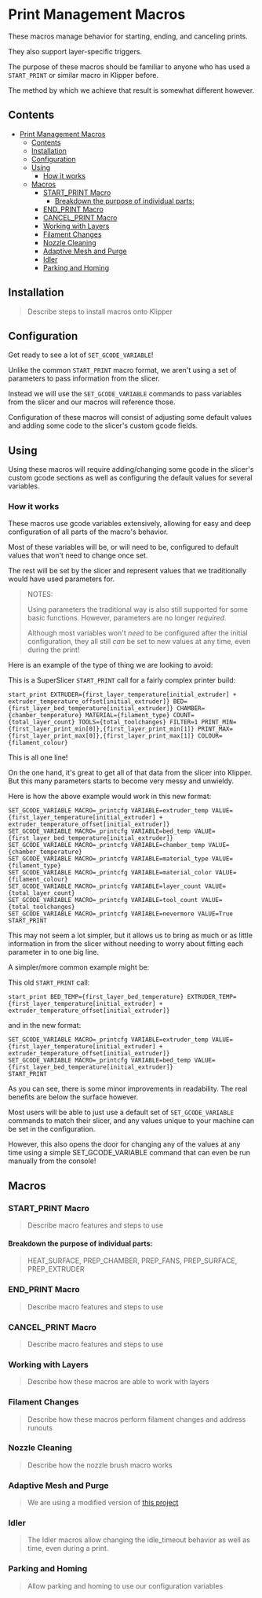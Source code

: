 <!--
 Copyright (C) 2023 Chris Laprade
 
 This file is part of zippy_config.
 
 zippy_config is free software: you can redistribute it and/or modify
 it under the terms of the GNU General Public License as published by
 the Free Software Foundation, either version 3 of the License, or
 (at your option) any later version.
 
 zippy_config is distributed in the hope that it will be useful,
 but WITHOUT ANY WARRANTY; without even the implied warranty of
 MERCHANTABILITY or FITNESS FOR A PARTICULAR PURPOSE.  See the
 GNU General Public License for more details.
 
 You should have received a copy of the GNU General Public License
 along with zippy_config.  If not, see <http://www.gnu.org/licenses/>.
-->

# Print Management Macros

These macros manage behavior for starting, ending, and canceling prints.

They also support layer-specific triggers.

The purpose of these macros should be familiar to anyone who has used a `START_PRINT` or similar macro in Klipper before.

The method by which we achieve that result is somewhat different however.

## Contents

- [Print Management Macros](#print-management-macros)
  - [Contents](#contents)
  - [Installation](#installation)
  - [Configuration](#configuration)
  - [Using](#using)
    - [How it works](#how-it-works)
  - [Macros](#macros)
    - [START\_PRINT Macro](#start_print-macro)
      - [Breakdown the purpose of individual parts:](#breakdown-the-purpose-of-individual-parts)
    - [END\_PRINT Macro](#end_print-macro)
    - [CANCEL\_PRINT Macro](#cancel_print-macro)
    - [Working with Layers](#working-with-layers)
    - [Filament Changes](#filament-changes)
    - [Nozzle Cleaning](#nozzle-cleaning)
    - [Adaptive Mesh and Purge](#adaptive-mesh-and-purge)
    - [Idler](#idler)
    - [Parking and Homing](#parking-and-homing)
  
## Installation

> Describe steps to install macros onto Klipper
## Configuration

Get ready to see a lot of `SET_GCODE_VARIABLE`!

Unlike the common `START_PRINT` macro format, we aren't using a set of parameters to pass information from the slicer.

Instead we will use the `SET_GCODE_VARIABLE` commands to pass variables from the slicer and our macros will reference those.

Configuration of these macros will consist of adjusting some default values and adding some code to the slicer's custom gcode fields.

## Using

Using these macros will require adding/changing some gcode in the slicer's custom gcode sections as well as configuring the default values for several variables.

### How it works

These macros use gcode variables extensively, allowing for easy and deep configuration of all parts of the macro's behavior.

Most of these variables will be, or will need to be, configured to default values that won't need to change once set.

The rest will be set by the slicer and represent values that we traditionally would have used parameters for.

> NOTES: 
> 
> Using parameters the traditional way is also still supported for some basic functions. However, parameters are no longer *required*.
>
> Although most variables won't *need* to be configured after the initial configuration, they all still *can* be set to new values at any time, even during the print!

Here is an example of the type of thing we are looking to avoid:

This is a SuperSlicer `START_PRINT` call for a fairly complex printer build:

    start_print EXTRUDER={first_layer_temperature[initial_extruder] + extruder_temperature_offset[initial_extruder]} BED={first_layer_bed_temperature[initial_extruder]} CHAMBER={chamber_temperature} MATERIAL={filament_type} COUNT={total_layer_count} TOOLS={total_toolchanges} FILTER=1 PRINT_MIN={first_layer_print_min[0]},{first_layer_print_min[1]} PRINT_MAX={first_layer_print_max[0]},{first_layer_print_max[1]} COLOUR={filament_colour}

This is all one line!

On the one hand, it's great to get all of that data from the slicer into Klipper. But this many parameters starts to become very messy and unwieldy.

Here is how the above example would work in this new format:

    SET_GCODE_VARIABLE MACRO=_printcfg VARIABLE=extruder_temp VALUE={first_layer_temperature[initial_extruder] + extruder_temperature_offset[initial_extruder]}
    SET_GCODE_VARIABLE MACRO=_printcfg VARIABLE=bed_temp VALUE={first_layer_bed_temperature[initial_extruder]}
    SET_GCODE_VARIABLE MACRO=_printcfg VARIABLE=chamber_temp VALUE={chamber_temperature}
    SET_GCODE_VARIABLE MACRO=_printcfg VARIABLE=material_type VALUE={filament_type}
    SET_GCODE_VARIABLE MACRO=_printcfg VARIABLE=material_color VALUE={filament_colour}
    SET_GCODE_VARIABLE MACRO=_printcfg VARIABLE=layer_count VALUE={total_layer_count}
    SET_GCODE_VARIABLE MACRO=_printcfg VARIABLE=tool_count VALUE={total_toolchanges}
    SET_GCODE_VARIABLE MACRO=_printcfg VARIABLE=nevermore VALUE=True
    START_PRINT

This may not seem a lot simpler, but it allows us to bring as much or as little information in from the slicer without needing to worry about fitting each parameter in to one big line.

A simpler/more common example might be:

This old `START_PRINT` call:

    start_print BED_TEMP={first_layer_bed_temperature} EXTRUDER_TEMP={first_layer_temperature[initial_extruder] + extruder_temperature_offset[initial_extruder]}

and in the new format:

    SET_GCODE_VARIABLE MACRO=_printcfg VARIABLE=extruder_temp VALUE={first_layer_temperature[initial_extruder] + extruder_temperature_offset[initial_extruder]}
    SET_GCODE_VARIABLE MACRO=_printcfg VARIABLE=bed_temp VALUE={first_layer_bed_temperature[initial_extruder]}
    START_PRINT

As you can see, there is some minor improvements in readability. The real benefits are below the surface however.

Most users will be able to just use a default set of `SET_GCODE_VARIABLE` commands to match their slicer, and any values unique to your machine can be set in the configuration.

However, this also opens the door for changing any of the values at any time using a simple SET_GCODE_VARIABLE command that can even be run manually from the console!

## Macros
### START_PRINT Macro

> Describe macro features and steps to use

#### Breakdown the purpose of individual parts:

> HEAT_SURFACE, PREP_CHAMBER, PREP_FANS, PREP_SURFACE, PREP_EXTRUDER

### END_PRINT Macro

> Describe macro features and steps to use
### CANCEL_PRINT Macro

> Describe macro features and steps to use
### Working with Layers

> Describe how these macros are able to work with layers

### Filament Changes

> Describe how these macros perform filament changes and address runouts

### Nozzle Cleaning

> Describe how the nozzle brush macro works

### Adaptive Mesh and Purge

> We are using a modified version of [this project](https://github.com/kyleisah/Klipper-Adaptive-Meshing-Purging)

### Idler

> The Idler macros allow changing the idle_timeout behavior as well as time, even during a print.

### Parking and Homing

> Allow parking and homing to use our configuration variables

